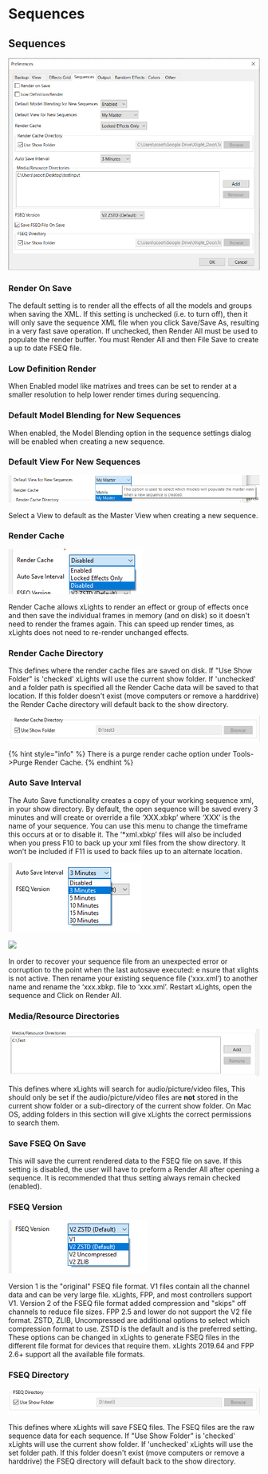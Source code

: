 # Sequences

## Sequences

![](<../../../../.gitbook/assets/image (31).png>)

### Render On Save

The default setting is to render all the effects of all the models and groups when saving the XML. If this setting is unchecked (i.e. to turn off), then it will only save the sequence XML file when you click Save/Save As, resulting in a very fast save operation. If unchecked, then Render All must be used to populate the render buffer. You must Render All and then File Save to create a up to date FSEQ file.

### Low Definition Render

When Enabled model like matrixes and trees can be set to render at a smaller resolution to help lower render times during sequencing.

### Default Model Blending for New Sequences

When enabled, the Model Blending option in the sequence settings dialog will be enabled when creating a new sequence.

### Default View For New Sequences

![](<../../../../.gitbook/assets/image (34).png>)

Select a View to default as the Master View when creating a new sequence.

### Render Cache

![](<../../../../.gitbook/assets/image (412).png>)

Render Cache allows xLights to render an effect or group of effects once and then save the individual frames in memory (and on disk) so it doesn't need to render the frames again. This can speed up render times, as xLights does not need to re-render unchanged effects.

### Render Cache Directory

This defines where the render cache files are saved on disk. If "Use Show Folder" is 'checked' xLights will use the current show folder. If 'unchecked' and a folder path is specified all the Render Cache data will be saved to that location. If this folder doesn't exist (move computers or remove a harddrive) the Render Cache directory will default back to the show directory.

![](<../../../../.gitbook/assets/image (759).png>)

{% hint style="info" %}
There is a purge render cache option under Tools->Purge Render Cache.
{% endhint %}

### Auto Save Interval

The Auto Save functionality creates a copy of your working sequence xml, in your show directory. By default, the open sequence will be saved every 3 minutes and will create or override a file ‘XXX.xbkp’ where ‘XXX’ is the name of your sequence. You can use this menu to change the timeframe this occurs at or to disable it. The ‘\*xml.xbkp’ files will also be included when you press F10 to back up your xml files from the show directory. It won’t be included if F11 is used to back files up to an alternate location.

![](<../../../../.gitbook/assets/image (1168).png>)

![](../../../../.gitbook/assets/base64a2de46b68900ebd5.png)

In order to recover your sequence file from an unexpected error or corruption to the point when the last autosave executed: e nsure that xlights is not active. Then rename your existing sequence file (’xxx.xml’) to another name and rename the ‘xxx.xbkp. file to ‘xxx.xml’. Restart xLights, open the sequence and Click on Render All.

### Media/Resource Directories

![](<../../../../.gitbook/assets/image (101).png>)

This defines where xLights will search for audio/picture/video files, This should only be set if  the audio/picture/video files are **not** stored in the current show folder or a sub-directory of the current show folder. On Mac OS, adding folders in this section will give xLights the correct permissions to search them.

### Save FSEQ On Save

This will save the current rendered data to the FSEQ file on save. If this setting is disabled, the user will have to preform a Render All after opening a sequence. It is recommended that thus setting always remain checked (enabled).

### FSEQ Version

![](<../../../../.gitbook/assets/image (1011).png>)

Version 1 is the "original" FSEQ file format. V1 files contain all the channel data and can be very large file. xLights, FPP, and most controllers support V1. Version 2 of the FSEQ file format added compression and "skips" off channels to reduce file sizes. FPP 2.5 and lower do not support the V2 file format. ZSTD, ZLIB, Uncompressed are additional options to select which compression format to use. ZSTD is the default and is the preferred setting. These options can be changed in xLights to generate FSEQ files in the different file format for devices that require them. xLights 2019.64 and FPP 2.6+ support all the available file formats.

### FSEQ Directory

![](<../../../../.gitbook/assets/image (585).png>)

This defines where xLights will save FSEQ files. The FSEQ files are the raw sequence data for each sequence. If "Use Show Folder" is 'checked' xLights will use the current show folder. If 'unchecked' xLights will use the set folder path. If this folder doesn't exist (move computers or remove a harddrive) the FSEQ directory will default back to the show directory.
